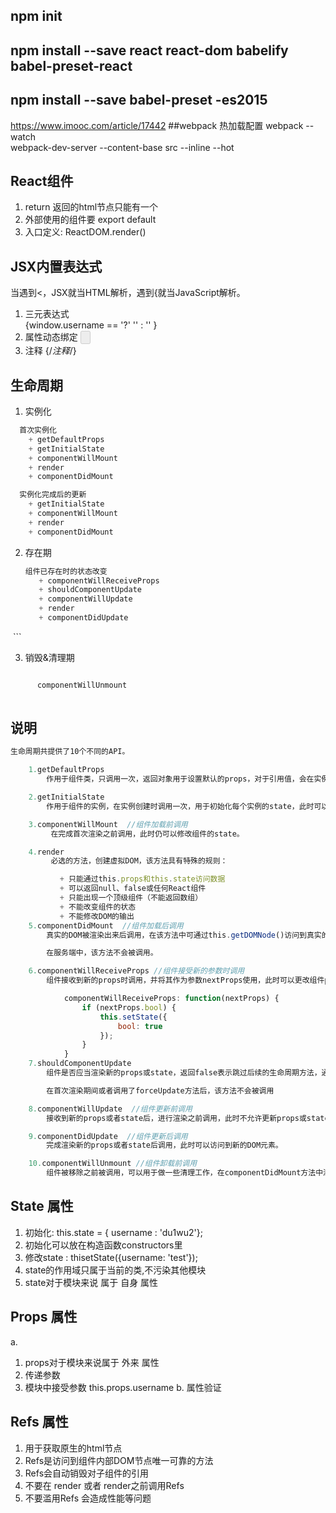 ## npm init
## npm install --save react react-dom babelify babel-preset-react
## npm install --save babel-preset -es2015
https://www.imooc.com/article/17442
##webpack 热加载配置
webpack --watch  
webpack-dev-server --content-base src --inline --hot


## React组件
1. return 返回的html节点只能有一个   
2. 外部使用的组件要 export default 
3. 入口定义: ReactDOM.render()

## JSX内置表达式
当遇到<，JSX就当HTML解析，遇到{就当JavaScript解析。
1. 三元表达式  
   {window.username == '?' '' : '' }
2. 属性动态绑定
   <input type="button" value ="" disabled = {test}/>
3. 注释
   {/*注释*/}

## 生命周期
1. 实例化
  ```javascript
    首次实例化
      + getDefaultProps
      + getInitialState
      + componentWillMount
      + render
      + componentDidMount   

    实例化完成后的更新
      + getInitialState
      + componentWillMount
      + render
      + componentDidMount
   ```
2. 存在期
   ```javascript
   组件已存在时的状态改变
      + componentWillReceiveProps
      + shouldComponentUpdate
      + componentWillUpdate
      + render
      + componentDidUpdate
  ```  
 
3.  销毁&清理期  

```javascript

      componentWillUnmount
      
```
## 说明

```javascript
生命周期共提供了10个不同的API。

    1.getDefaultProps
        作用于组件类，只调用一次，返回对象用于设置默认的props，对于引用值，会在实例中共享。

    2.getInitialState
        作用于组件的实例，在实例创建时调用一次，用于初始化每个实例的state，此时可以访问this.props。

    3.componentWillMount  //组件加载前调用
         在完成首次渲染之前调用，此时仍可以修改组件的state。

    4.render
         必选的方法，创建虚拟DOM，该方法具有特殊的规则：

           + 只能通过this.props和this.state访问数据
           + 可以返回null、false或任何React组件
           + 只能出现一个顶级组件（不能返回数组）
           + 不能改变组件的状态
           + 不能修改DOM的输出
    5.componentDidMount  //组件加载后调用
        真实的DOM被渲染出来后调用，在该方法中可通过this.getDOMNode()访问到真实的DOM元素。此时已可以使用其他类库来操作这个DOM。

        在服务端中，该方法不会被调用。

    6.componentWillReceiveProps //组件接受新的参数时调用
        组件接收到新的props时调用，并将其作为参数nextProps使用，此时可以更改组件props及state。

            componentWillReceiveProps: function(nextProps) {
                if (nextProps.bool) {
                    this.setState({
                        bool: true
                    });
                }
            }
    7.shouldComponentUpdate
        组件是否应当渲染新的props或state，返回false表示跳过后续的生命周期方法，通常不需要使用以避免出现bug。在出现应用的瓶颈时，可通过该方法进行适当的优化。

        在首次渲染期间或者调用了forceUpdate方法后，该方法不会被调用

    8.componentWillUpdate  //组件更新前调用
        接收到新的props或者state后，进行渲染之前调用，此时不允许更新props或state。

    9.componentDidUpdate  //组件更新后调用
        完成渲染新的props或者state后调用，此时可以访问到新的DOM元素。

    10.componentWillUnmount //组件卸载前调用
        组件被移除之前被调用，可以用于做一些清理工作，在componentDidMount方法中添加的所有任务都需要在该方法中撤销，比如创建的定时器或添加的事件监听器。
```
## State 属性

1. 初始化: this.state = { username : 'du1wu2'};
2. 初始化可以放在构造函数constructors里
3. 修改state : thisetState({username: 'test'});
4. state的作用域只属于当前的类,不污染其他模块
5. state对于模块来说 属于 自身 属性

## Props 属性
a. 
  1. props对于模块来说属于 外来 属性
  2. 传递参数       <Body username="test">
  3. 模块中接受参数  this.props.username
b. 属性验证

## Refs 属性
1. 用于获取原生的html节点    
2. Refs是访问到组件内部DOM节点唯一可靠的方法
3. Refs会自动销毁对子组件的引用
4. 不要在 render 或者 render之前调用Refs
5. 不要滥用Refs 会造成性能等问题
